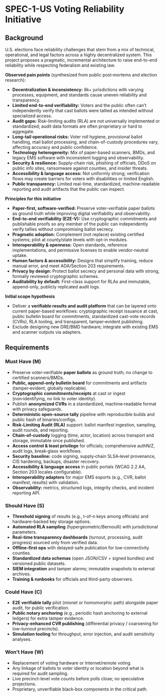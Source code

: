 # SPEC-1-US Voting Reliability Initiative

## Background

U.S. elections face reliability challenges that stem from a mix of technical, operational, and legal factors across a highly decentralized system. This project proposes a pragmatic, incremental architecture to raise end-to-end reliability while respecting federalism and existing law.

**Observed pain points** (synthesized from public post‑mortems and election research):

* **Decentralization & inconsistency:** 8k+ jurisdictions with varying processes, equipment, and standards cause uneven reliability and transparency.
* **Limited end-to-end verifiability:** Voters and the public often can’t independently verify that cast ballots were tallied as intended without specialized access.
* **Audit gaps:** Risk-limiting audits (RLA) are not universally implemented or standardized; audit data formats are often proprietary or hard to aggregate.
* **Long-tail operational risks:** Voter roll hygiene, provisional ballot handling, mail ballot processing, and chain-of-custody procedures vary, affecting accuracy and public confidence.
* **Technology heterogeneity:** Mix of paper-based scanners, BMDs, and legacy EMS software with inconsistent logging and observability.
* **Security & resilience:** Supply-chain risk, phishing of officials, DDoS on public info sites, ransomware against counties, and insider threats.
* **Accessibility & language access:** Not uniformly strong; verification flows may create barriers for voters with disabilities or limited English.
* **Public transparency:** Limited real-time, standardized, machine-readable reporting and audit artifacts that the public can inspect.

**Principles for this initiative**

* **Paper-first, software-verified:** Preserve voter-verifiable paper ballots as ground truth while improving digital verifiability and observability.
* **End-to-end verifiability (E2E-V):** Use cryptographic commitments and publishable proofs so any member of the public can independently verify tallies without compromising ballot secrecy.
* **Pragmatic adoption:** Complement (not replace) existing certified systems; pilot at county/state levels with opt-in modules.
* **Interoperability & openness:** Open standards, reference implementations, and permissive licenses to enable vendor-neutral uptake.
* **Human factors & accessibility:** Designs that simplify training, reduce manual error, and meet ADA/Section 203 requirements.
* **Privacy by design:** Protect ballot secrecy and personal data with strong, formally reviewed cryptographic schemes.
* **Auditability by default:** First-class support for RLAs and immutable, append-only, publicly replicated audit logs.

**Initial scope hypothesis**

* Deliver a **verifiable results and audit platform** that can be layered onto current paper-based workflows: cryptographic receipt issuance at cast, public bulletin board for commitments, standardized cast-vote records (CVRs), RLA tooling, and transparent, tamper‑evident publishing.
* Exclude designing new DRE/BMD hardware; integrate with existing EMS and scanner outputs via adapters.

## Requirements

### Must Have (M)

* Preserve voter‑verifiable **paper ballots** as ground truth; no change to certified scanners/BMDs.
* **Public, append‑only bulletin board** for commitments and artifacts (tamper‑evident, globally replicable).
* **Cryptographic commitments/receipts** at cast or ingest (non‑identifying, no link to voter identity).
* Publish **anonymized CVRs** in a standardized, machine‑readable format with privacy safeguards.
* **Deterministic open-source tally** pipeline with reproducible builds and public hash of binaries/configs.
* **Risk‑Limiting Audit (RLA)** support: ballot manifest ingestion, sampling, audit rounds, and reporting.
* **Chain‑of‑custody** logging (time, actor, location) across transport and storage, immutable once published.
* **Access control & least privilege** for officials; comprehensive authN/Z, audit logs, break‑glass workflows.
* **Security baseline:** code signing, supply‑chain SLSA‑level provenance, CIS hardening, backups, disaster recovery.
* **Accessibility & language access** in public portals (WCAG 2.2 AA, Section 203 locales configurable).
* **Interoperability adapters** for major EMS exports (e.g., CVR, ballot manifest, results) with validation.
* **Observability:** metrics, structured logs, integrity checks, and incident reporting API.

### Should Have (S)

* **Threshold signing** of results (e.g., t-of-n keys among officials) and hardware-backed key storage options.
* **Automated RLA sampling** (hypergeometric/Bernoulli) with jurisdictional parameters.
* **Real-time transparency dashboards** (turnout, processing, audit progress) sourced only from verified data.
* **Offline-first ops** with delayed-safe publication for low-connectivity counties.
* **Standardized data schemas** (open JSON/CSV + signed bundles) and versioned public datasets.
* **SIEM integration** and tamper alarms; immutable snapshots to external archives.
* **Training & runbooks** for officials and third-party observers.

### Could Have (C)

* **E2E verifiable tally** pilot (mixnet or homomorphic path) alongside paper audit, for public verification.
* **Public notary anchoring** (e.g., periodic hash anchoring to external ledgers) for extra tamper evidence.
* **Privacy-enhanced CVR publishing** (differential privacy / coarsening for low-turnout precincts).
* **Simulation tooling** for throughput, error injection, and audit sensitivity analyses.

### Won’t Have (W)

* Replacement of voting hardware or Internet/remote voting.
* Any linkage of ballots to voter identity or location beyond what is required for audit sampling.
* Live precinct-level vote counts before polls close; no speculative projections.
* Proprietary, unverifiable black-box components in the critical path.
